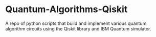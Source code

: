# Quantum-Algorithms-Qiskit
A repo of python scripts that build and implement various quantum algorithm circuits using the Qiskit library and IBM Quantum simulator.
